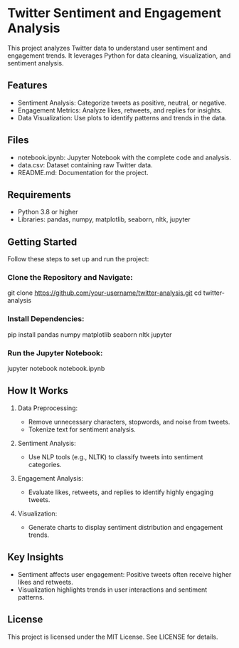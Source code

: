 # Twitter Sentiment and Engagement Analysis

This project analyzes Twitter data to understand user sentiment and engagement trends. It leverages Python for data cleaning, visualization, and sentiment analysis.

## Features
- Sentiment Analysis: Categorize tweets as positive, neutral, or negative.
- Engagement Metrics: Analyze likes, retweets, and replies for insights.
- Data Visualization: Use plots to identify patterns and trends in the data.

## Files
- notebook.ipynb: Jupyter Notebook with the complete code and analysis.
- data.csv: Dataset containing raw Twitter data.
- README.md: Documentation for the project.

## Requirements
- Python 3.8 or higher
- Libraries: pandas, numpy, matplotlib, seaborn, nltk, jupyter

## Getting Started
Follow these steps to set up and run the project:

### Clone the Repository and Navigate:
git clone https://github.com/your-username/twitter-analysis.git
cd twitter-analysis

### Install Dependencies:
pip install pandas numpy matplotlib seaborn nltk jupyter

### Run the Jupyter Notebook:
jupyter notebook notebook.ipynb

## How It Works
1. Data Preprocessing:
   - Remove unnecessary characters, stopwords, and noise from tweets.
   - Tokenize text for sentiment analysis.

2. Sentiment Analysis:
   - Use NLP tools (e.g., NLTK) to classify tweets into sentiment categories.

3. Engagement Analysis:
   - Evaluate likes, retweets, and replies to identify highly engaging tweets.

4. Visualization:
   - Generate charts to display sentiment distribution and engagement trends.

## Key Insights
- Sentiment affects user engagement: Positive tweets often receive higher likes and retweets.
- Visualization highlights trends in user interactions and sentiment patterns.

## License
This project is licensed under the MIT License. See LICENSE for details.

